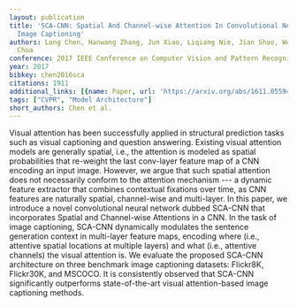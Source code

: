 ```yaml
---
layout: publication
title: 'SCA-CNN: Spatial And Channel-wise Attention In Convolutional Networks For
  Image Captioning'
authors: Long Chen, Hanwang Zhang, Jun Xiao, Liqiang Nie, Jian Shao, Wei Liu, Tat-seng
  Chua
conference: 2017 IEEE Conference on Computer Vision and Pattern Recognition (CVPR)
year: 2017
bibkey: chen2016sca
citations: 1911
additional_links: [{name: Paper, url: 'https://arxiv.org/abs/1611.05594'}]
tags: ["CVPR", "Model Architecture"]
short_authors: Chen et al.
---
```

Visual attention has been successfully applied in structural prediction tasks
such as visual captioning and question answering. Existing visual attention
models are generally spatial, i.e., the attention is modeled as spatial
probabilities that re-weight the last conv-layer feature map of a CNN encoding
an input image. However, we argue that such spatial attention does not
necessarily conform to the attention mechanism --- a dynamic feature extractor
that combines contextual fixations over time, as CNN features are naturally
spatial, channel-wise and multi-layer. In this paper, we introduce a novel
convolutional neural network dubbed SCA-CNN that incorporates Spatial and
Channel-wise Attentions in a CNN. In the task of image captioning, SCA-CNN
dynamically modulates the sentence generation context in multi-layer feature
maps, encoding where (i.e., attentive spatial locations at multiple layers) and
what (i.e., attentive channels) the visual attention is. We evaluate the
proposed SCA-CNN architecture on three benchmark image captioning datasets:
Flickr8K, Flickr30K, and MSCOCO. It is consistently observed that SCA-CNN
significantly outperforms state-of-the-art visual attention-based image
captioning methods.